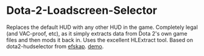 Dota-2-Loadscreen-Selector
==========================

Replaces the default HUD with any other HUD in the game. Completely legal (and VAC-proof, etc), as it simply extracts data from Dota 2's own game files and then mods it back in. Uses the excellent HLExtract tool. Based on dota2-hudselector from [efskap](https://github.com/efskap).
[demo](http://i.imgur.com/xqIZyhd.gif).
